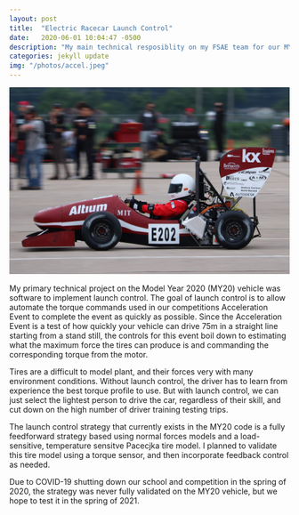 ```yaml
---
layout: post
title:  "Electric Racecar Launch Control"
date:   2020-06-01 10:04:47 -0500
description: "My main technical resposiblity on my FSAE team for our MY20 vechicle was launch control, a control algorithm for preventing tire slip when the driver floors the accelerator at the beginning of the Acceleration Event."
categories: jekyll update
img: "/photos/accel.jpeg"
---
```

![The MY18 vehicle competing in the accel event](/photos/accel.jpeg)

My primary technical project on the Model Year 2020 (MY20) vehicle was software to implement launch
control. The goal of launch control is to allow automate the torque commands used in our 
competitions Acceleration Event to complete the event as quickly as possible. Since the Acceleration
 Event is a test of how quickly your vehicle can drive 75m in a straight line starting from a
 stand still, the controls for this event boil down to estimating what the maximum force the tires
 can produce is and commanding the corresponding torque from the motor.

Tires are a difficult to model plant, and their forces very with many environment conditions. Without launch control, the driver has to learn from experience the best torque profile to use. But with launch control, we can just select the lightest person to drive the car, regardless of their skill, and cut down on the high number of driver training testing trips.

The launch control strategy that currently exists in the MY20 code is a fully feedforward strategy based using normal forces models and a load-sensitive, temperature sensitve Pacecjka tire model. I planned to validate this tire model using a torque sensor, and then incorporate feedback control as needed.

Due to COVID-19 shutting down our school and competition in the spring of 2020, the strategy was never fully validated on the MY20 vehicle, but we hope to test it in the spring of 2021.
